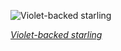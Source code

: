 
![Violet-backed starling](https://upload.wikimedia.org/wikipedia/commons/thumb/0/05/Violet-backed_starling_%28Cinnyricinclus_leucogaster_verreauxi%29_male.jpg/600px-Violet-backed_starling_%28Cinnyricinclus_leucogaster_verreauxi%29_male.jpg)

*[Violet-backed starling](https://wikipedia.org/wiki/File:Violet-backed_starling_(Cinnyricinclus_leucogaster_verreauxi)_male.jpg)*
